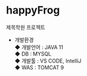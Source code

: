 # happyFrog
 제목학원 프로젝트<br>
- 개발환경<br>
◆ 개발언어 : JAVA 11<br> 
◆ DB : MYSQL<br>
◆ 개발툴 : VS CODE, IntelliJ<br>
◆ WAS : TOMCAT 9 
 
  
